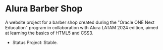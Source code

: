 <h1>Alura Barber Shop</h1>
A website project for a barber shop created during the "Oracle ONE Next Education" program in collaboration with Alura LATAM 2024 edition,
aimed at learning the basics of HTML5 and CSS3.

- Status Project: Stable.
